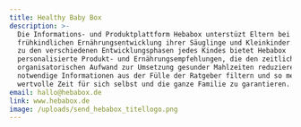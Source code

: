 ```yaml
---
title: Healthy Baby Box
description: >-
  Die Informations- und Produktplattform Hebabox unterstüzt Eltern bei der
  frühkindlichen Ernährungsentwicklung ihrer Säuglinge und Kleinkinder. Passend
  zu den verschiedenen Entwicklungsphasen jedes Kindes bietet Hebabox
  personalisierte Produkt- und Ernährungsempfehlungen, die den zeitlichen und
  organisatorischen Aufwand zur Umsetzung gesunder Mahlzeiten reduzieren,
  notwendige Informationen aus der Fülle der Ratgeber filtern und so mehr
  wertvolle Zeit für sich selbst und die ganze Familie zu garantieren.
email: hallo@hebabox.de
link: www.hebabox.de
image: /uploads/send_hebabox_titellogo.png
---
```


